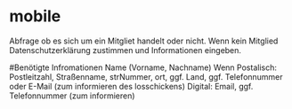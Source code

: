 # mobile
Abfrage ob es sich um ein Mitgliet handelt oder nicht.
Wenn kein Mitglied Datenschutzerklärung zustimmen und Informationen eingeben.

#Benötigte Infromationen
Name (Vorname, Nachname)
Wenn Postalisch: 
Postleitzahl, Straßenname, strNummer, ort, ggf. Land, ggf. Telefonnummer oder E-Mail (zum informieren des losschickens) 
Digital:
Email, ggf. Telefonnummer (zum informieren)


